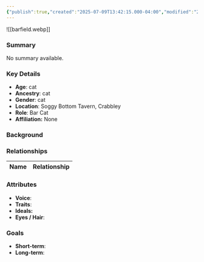 ```yaml
---
{"publish":true,"created":"2025-07-09T13:42:15.000-04:00","modified":"2025-07-09T13:47:42.381-04:00","published":"2025-07-09T13:47:42.381-04:00","cssclasses":"","Age":"cat","Ancestry":"cat","Gender":"cat","Location":["Soggy Bottom Tavern, Crabbley"],"Role":["Bar Cat"],"Affiliation":["None"]}
---
```



![[barfield.webp]]
### Summary
No summary available.

### Key Details
- **Age**: cat
- **Ancestry**: cat
- **Gender**: cat
- **Location**: Soggy Bottom Tavern, Crabbley
- **Role**: Bar Cat
- **Affiliation:** None

### Background


### Relationships

| Name  | Relationship |
| ----- | ------------ |

### Attributes
- **Voice**:
- **Traits**:  
- **Ideals:**
- **Eyes / Hair**:  

### Goals
- **Short-term**:  
- **Long-term**:  
